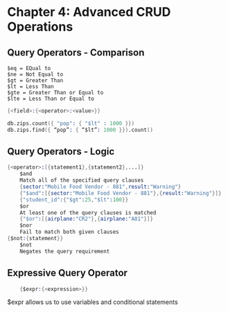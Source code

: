 # Chapter 4: Advanced CRUD Operations
## Query Operators - Comparison
    $eq = EQual to
    $ne = Not Equal to
    $gt = Greater Than
    $lt = Less Than
    $gte = Greater Than or Equal to
    $lte = Less Than or Equal to
```s
{<field>:{<operator>:<value>}}

db.zips.count({ "pop": { "$lt" : 1000 }})
db.zips.find({ “pop”: { “$lt”: 1000 }}).count()
```

## Query Operators - Logic
```s
{<operator>:[{statement1},{statement2},...]}
    $and 
    Match all of the specified query clauses
    {sector:"Mobile Food Vendor - 881",result:"Warning"}
    {"$and":[{sector:"Mobile Food Vendor - 881"},{result:"Warning"}]}
    {"student_id":{"$gt":25,"$lt":100}}
    $or 
    At least one of the query clauses is matched
    {"$or":[{airplane:"CR2"},{airplane:"A81"}]}
    $nor
    Fail to match both given clauses
{$not:{statement}}
    $not 
    Negates the query requirement
```

## Expressive Query Operator
```s
    {$expr:{<expression>}}
```
$expr allows us to use variables and conditional statements
